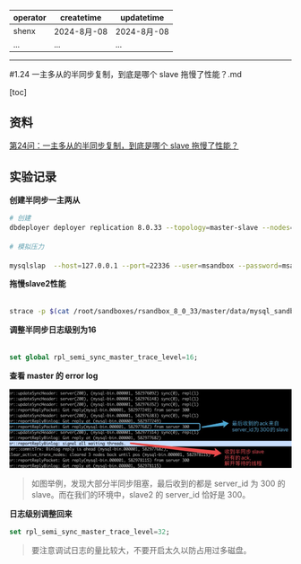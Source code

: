| operator | createtime | updatetime |
| ---- | ---- | ---- |
| shenx | 2024-8月-08 | 2024-8月-08  |
| ... | ... | ... |
---
#1.24 一主多从的半同步复制，到底是哪个 slave 拖慢了性能？.md

[toc]

## 资料

[第24问：一主多从的半同步复制，到底是哪个 slave 拖慢了性能？](https://zhuanlan.zhihu.com/p/268089379)

## 实验记录

**创建半同步一主两从**

```bash
# 创建
dbdeployer deployer replication 8.0.33 --topology=master-slave --nodes=3 --semi-sync --sandbox-directory=test-semi-sync

# 模拟压力

mysqlslap  --host=127.0.0.1 --port=22336 --user=msandbox --password=msandbox  --concurrency=1 --iterations=200 --number-of-queries=1000000 --number-int-cols=2 --number-char-cols=3 --auto-generate-sql-guid-primary --auto-generate-sql-load-type=write --auto-generate-sql

```

**拖慢slave2性能**

```bash

strace -p $(cat /root/sandboxes/rsandbox_8_0_33/master/data/mysql_sandbox22336.pid)  > /dev/null 2>&1

```

**调整半同步日志级别为16**

```sql

set global rpl_semi_sync_master_trace_level=16; 

```

**查看 master 的 error log**

![repl_debug_log](images/repl_debug_log.png)

>  如图举例，发现大部分半同步阻塞，最后收到的都是 server_id 为 300 的 slave。而在我们的环境中，slave2 的 server_id 恰好是 300。  

**日志级别调整回来**

```sql
set rpl_semi_sync_master_trace_level=32;
```

> 要注意调试日志的量比较大，不要开启太久以防占用过多磁盘。
